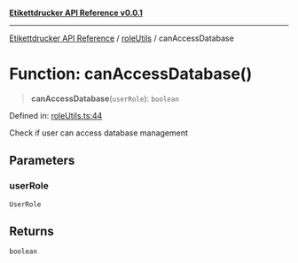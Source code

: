 [**Etikettdrucker API Reference v0.0.1**](../../README.md)

***

[Etikettdrucker API Reference](../../modules.md) / [roleUtils](../README.md) / canAccessDatabase

# Function: canAccessDatabase()

> **canAccessDatabase**(`userRole`): `boolean`

Defined in: [roleUtils.ts:44](https://github.com/JayeshKakkad-Rotoclear/Etikettdruck/blob/main/src/lib/roleUtils.ts#L44)

Check if user can access database management

## Parameters

### userRole

`UserRole`

## Returns

`boolean`

